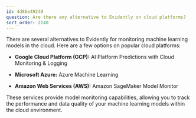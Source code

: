 ```yaml
---
id: 4d86e49240
question: Are there any alternative to Evidently on cloud platforms?
sort_order: 2140
---
```


There are several alternatives to Evidently for monitoring machine learning models in the cloud. Here are a few options on popular cloud platforms:

- **Google Cloud Platform (GCP):** AI Platform Predictions with Cloud Monitoring & Logging

- **Microsoft Azure:** Azure Machine Learning

- **Amazon Web Services (AWS):** Amazon SageMaker Model Monitor

These services provide model monitoring capabilities, allowing you to track the performance and data quality of your machine learning models within the cloud environment.